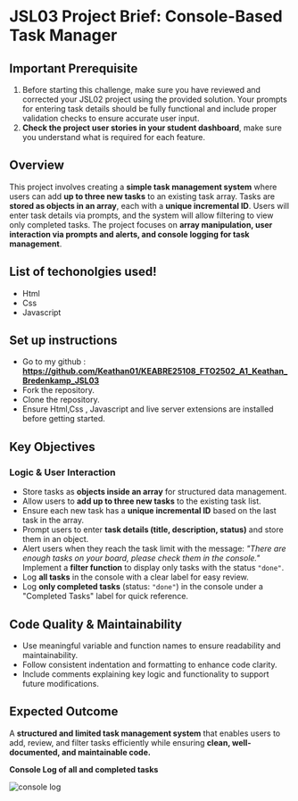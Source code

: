 # JSL03 Project Brief: Console-Based Task Manager

## Important Prerequisite

1. Before starting this challenge, make sure you have reviewed and corrected your JSL02 project using the provided solution. Your prompts for entering task details should be fully functional and include proper validation checks to ensure accurate user input.
2. **Check the project user stories in your student dashboard**, make sure you understand what is required for each feature.

## Overview

This project involves creating a **simple task management system** where users can add **up to three new tasks** to an existing task array. Tasks are **stored as objects in an array**, each with a **unique incremental ID**. Users will enter task details via prompts, and the system will allow filtering to view only completed tasks. The project focuses on **array manipulation, user interaction via prompts and alerts, and console logging for task management**.

## List of techonolgies used!
- Html
- Css
- Javascript

## Set up instructions
- Go to my github : **https://github.com/Keathan01/KEABRE25108_FTO2502_A1_Keathan_Bredenkamp_JSL03**
- Fork the repository.
- Clone the repository. 
- Ensure Html,Css , Javascript and live server extensions are installed before getting started.


## Key Objectives

### Logic & User Interaction

- Store tasks as **objects inside an array** for structured data management.
- Allow users to **add up to three new tasks** to the existing task list.
- Ensure each new task has a **unique incremental ID** based on the last task in the array.
- Prompt users to enter **task details (title, description, status)** and store them in an object.
- Alert users when they reach the task limit with the message:
  _"There are enough tasks on your board, please check them in the console."_
  Implement a **filter function** to display only tasks with the status `"done"`.
- Log **all tasks** in the console with a clear label for easy review.
- Log **only completed tasks** (status: `"done"`) in the console under a "Completed Tasks" label for quick reference.

## Code Quality & Maintainability

- Use meaningful variable and function names to ensure readability and maintainability.
- Follow consistent indentation and formatting to enhance code clarity.
- Include comments explaining key logic and functionality to support future modifications.

## Expected Outcome

A **structured and limited task management system** that enables users to add, review, and filter tasks efficiently while ensuring **clean, well-documented, and maintainable code.**

**Console Log of all and completed tasks**

![console log](./explainer-images/console%20log.png)
